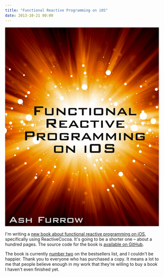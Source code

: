```yaml
---
title: "Functional Reactive Programming on iOS"
date: 2013-10-21 00:00
---
```


<import><img src="/img/import/blog/functional-reactive-programming-on-ios/52557A47E4BA43BE81BAD1DEFADFF6D3.png" class="img-responsive"><p>I'm writing a <a href="https://leanpub.com/iosfrp">new book about functional reactive programming on iOS</a>, specifically using ReactiveCocoa. It's going to be a shorter one – about a hundred pages. The source code for the book is <a href="https://github.com/AshFurrow/FunctionalReactivePixels">available on GitHub</a>. </p>

<p>The book is currently <a href="https://leanpub.com/bestsellers">number two</a> on the bestsellers list, and I couldn't be happier. Thank you to everyone who has purchased a copy. It means a lot to me that people believe enough in my work that they're willing to buy a book I haven't even finished yet. </p></import>

<!-- more -->

